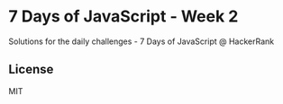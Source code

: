 # 7 Days of JavaScript - Week 2
Solutions for the daily challenges - 7 Days of JavaScript @ HackerRank

## License
MIT
